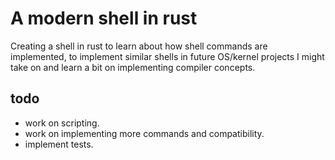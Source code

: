 # A modern shell in rust

Creating a shell in rust to learn about how shell commands are implemented, to implement similar shells in future OS/kernel projects I might take on and learn a bit on implementing compiler concepts.

## todo
- work on scripting.
- work on implementing more commands and compatibility.
- implement tests.

